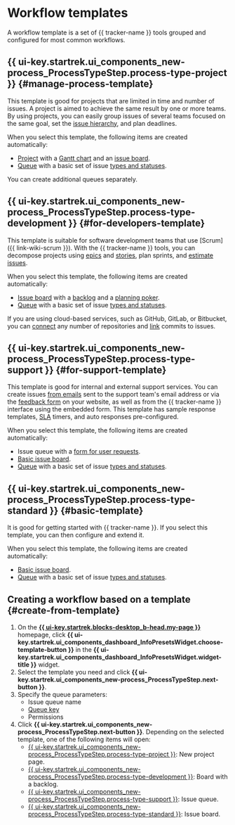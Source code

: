 # Workflow templates

A workflow template is a set of {{ tracker-name }} tools grouped and configured for most common workflows.

## {{ ui-key.startrek.ui_components_new-process_ProcessTypeStep.process-type-project }} {#manage-process-template}

This template is good for projects that are limited in time and number of issues. A project is aimed to achieve the same result by one or more teams. By using projects, you can easily group issues of several teams focused on the same goal, set the [issue hierarchy](project-list.md), and plan deadlines.

When you select this template, the following items are created automatically:
* [Project](project-new.md) with a [Gantt chart](../gantt/overview.md) and an [issue board](boards-project.md).
* [Queue](create-queue.md) with a basic set of issue [types and statuses](workflow.md).

You can create additional queues separately.

## {{ ui-key.startrek.ui_components_new-process_ProcessTypeStep.process-type-development }} {#for-developers-template}

This template is suitable for software development teams that use [Scrum]({{ link-wiki-scrum }}). With the {{ tracker-name }} tools, you can decompose projects using [epics](epic.md) and [stories](agile.md#sec_basics), plan sprints, and [estimate issues](planning-poker.md).

When you select this template, the following items are created automatically:
* [Issue board](agile-new.md) with a [backlog](backlog.md) and a [planning poker](planning-poker.md).
* [Queue](create-queue.md) with a basic set of issue [types and statuses](workflow.md).

If you are using cloud-based services, such as GitHub, GitLab, or Bitbucket, you can [connect](../user/add-repository.md) any number of repositories and [link](../user/ticket-links.md#section_commit) commits to issues.

## {{ ui-key.startrek.ui_components_new-process_ProcessTypeStep.process-type-support }} {#for-support-template}

This template is good for internal and external support services. You can create issues [from emails](queue-mail.md) sent to the support team's email address or via the [feedback form](forms-integration.md) on your website, as well as from the {{ tracker-name }} interface using the embedded form. This template has sample response templates, [SLA](sla.md) timers, and auto responses pre-configured.

When you select this template, the following items are created automatically:
* Issue queue with a [form for user requests](../../forms/new-form.md).
* [Basic issue board](boards-project.md).
* [Queue](create-queue.md) with a basic set of issue [types and statuses](workflow.md).

## {{ ui-key.startrek.ui_components_new-process_ProcessTypeStep.process-type-standard }} {#basic-template}

It is good for getting started with {{ tracker-name }}. If you select this template, you can then configure and extend it.

When you select this template, the following items are created automatically:
* [Basic issue board](agile.md#sec_boards).
* [Queue](create-queue.md) with a basic set of issue [types and statuses](workflow.md).

## Creating a workflow based on a template {#create-from-template}

1. On the [**{{ ui-key.startrek.blocks-desktop_b-head.my-page }}**](https://tracker.yandex.ru/pages/my) homepage, click **{{ ui-key.startrek.ui_components_dashboard_InfoPresetsWidget.choose-template-button }}** in the **{{ ui-key.startrek.ui_components_dashboard_InfoPresetsWidget.widget-title }}** widget.
1. Select the template you need and click **{{ ui-key.startrek.ui_components_new-process_ProcessTypeStep.next-button }}**.
1. Specify the queue parameters:
   * Issue queue name
   * [Queue key](create-queue.md#key)
   * Permissions
1. Click **{{ ui-key.startrek.ui_components_new-process_ProcessTypeStep.next-button }}**. Depending on the selected template, one of the following items will open:
   * [{{ ui-key.startrek.ui_components_new-process_ProcessTypeStep.process-type-project }}](create-work-process.md#manage-process-template): New project page.
   * [{{ ui-key.startrek.ui_components_new-process_ProcessTypeStep.process-type-development }}](create-work-process.md#for-developers-template): Board with a backlog.
   * [{{ ui-key.startrek.ui_components_new-process_ProcessTypeStep.process-type-support }}](create-work-process.md#for-support-template): Issue queue.
   * [{{ ui-key.startrek.ui_components_new-process_ProcessTypeStep.process-type-standard }}](create-work-process.md#basic-template): Issue board.